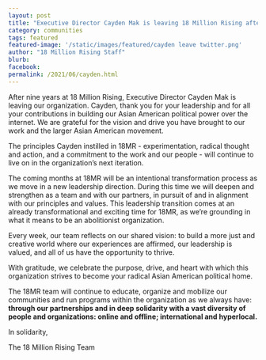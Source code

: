 ```yaml
---
layout: post
title: "Executive Director Cayden Mak is leaving 18 Million Rising after nine years of leadership"
category: communities
tags: featured
featured-image: '/static/images/featured/cayden leave twitter.png'
author: "18 Million Rising Staff" 
blurb: 
facebook: 
permalink: /2021/06/cayden.html
---
```


After nine years at 18 Million Rising, Executive Director Cayden Mak is leaving our organization. Cayden, thank you for your leadership and for all your contributions in building our Asian American political power over the internet. We are grateful for the vision and drive you have brought to our work and the larger Asian American movement. 

The principles Cayden instilled in 18MR  - experimentation, radical thought and action, and a commitment to the work and our people - will continue to live on in the organization’s next iteration. 

The coming months at 18MR will be an intentional transformation process as we move in a new leadership direction. During this time we will deepen and strengthen as a team and with our partners, in pursuit of and in alignment with our principles and values. This leadership transition comes at an already transformational and exciting time for 18MR, as we’re grounding in what it means to be an abolitionist organization. 

Every week, our team reflects on our shared vision: to build a more just and creative world where our experiences are affirmed, our leadership is valued, and all of us have the opportunity to thrive. 

With gratitude, we celebrate the purpose, drive, and heart with which this organization strives to become your radical Asian American political home. 

The 18MR team will continue to educate, organize and mobilize our communities and run programs within the organization as we always have:<b> through our partnerships and in deep solidarity with a vast diversity of people and organizations: online and offline; international and hyperlocal. </b>

In solidarity,

The 18 Million Rising Team

